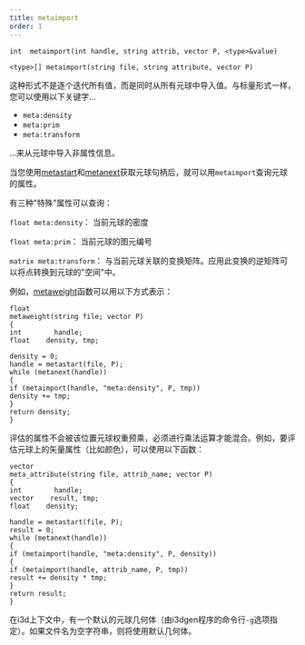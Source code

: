 ```yaml
---
title: metaimport
order: 1
---
```


`int  metaimport(int handle, string attrib, vector P, <type>&value)`

`<type>[] metaimport(string file, string attribute, vector P)`

这种形式不是逐个迭代所有值，而是同时从所有元球中导入值。与标量形式一样，您可以使用以下关键字...

- `meta:density`
- `meta:prim`
- `meta:transform`

...来从元球中导入非属性信息。

当您使用[metastart](./metastart "打开几何体文件并返回在位置p处感兴趣的元球的句柄。")和[metanext](./metanext "迭代到由metastart()函数返回的元球列表中的下一个元球。")获取元球句柄后，就可以用`metaimport`查询元球的属性。

有三种"特殊"属性可以查询：

`float meta:density`：
当前元球的密度

`float meta:prim`：
当前元球的图元编号

`matrix meta:transform`：
与当前元球关联的变换矩阵。应用此变换的逆矩阵可以将点转换到元球的"空间"中。

例如，[metaweight](./metaweight "返回几何体在位置p处的元权重。")函数可以用以下方式表示：

```vex
float
metaweight(string file; vector P)
{
int        handle;
float    density, tmp;

density = 0;
handle = metastart(file, P);
while (metanext(handle))
{
if (metaimport(handle, "meta:density", P, tmp))
density += tmp;
}
return density;
}
```

评估的属性不会被该位置元球权重预乘，必须进行乘法运算才能混合。例如，要评估元球上的矢量属性（比如颜色），可以使用以下函数：

```vex
vector
meta_attribute(string file, attrib_name; vector P)
{
int        handle;
vector    result, tmp;
float    density;

handle = metastart(file, P);
result = 0;
while (metanext(handle))
{
if (metaimport(handle, "meta:density", P, density))
{
if (metaimport(handle, attrib_name, P, tmp))
result += density * tmp;
}
return result;
}
```

在i3d上下文中，有一个默认的元球几何体（由i3dgen程序的命令行`-g`选项指定）。如果文件名为空字符串，则将使用默认几何体。
